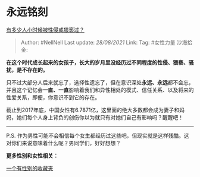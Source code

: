 # 永远铭刻

[有多少人小时候被性侵或猥亵过？](https://www.zhihu.com/question/68597020/answer/597416417)

> Author: #NellNell
> Last update: *28/08/2021*
> Link:
> Tag: #女性力量 
> 沙海拾金:

**在这个时代成长起来的女孩子，长大的岁月里没经历过不同程度的性侵、猥亵、骚扰，是不存在的。**

只不过大部分人后来就忘了，选择性遗忘了，但在意识深处**永远、永远**都不会忘，并且这个记忆会**一直、一直**影响着我们和异性相处的模式、信任关系、以及将来的性爱关系，即便，你意识不到它的存在。

截止到2017年底，中国女性有6.7871亿，这里面的绝大多数都会成为妻子和妈妈，她们每个人身上背负的创伤你以为就只有对她们自己有影响吗？醒醒吧！

---

P.S. 作为男性可能不会相信每个女生都经历过这些吧，但现实就是这样残酷。这对你们来说意味着什么呢？男同学们，好好想想？

**更多性别和女性相关：**

[一个有性别的收藏夹](https://www.zhihu.com/collection/326955627)
